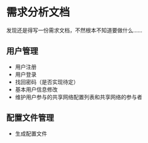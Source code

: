# 需求分析文档

发现还是得写一份需求文档，不然根本不知道要做什么……

## 用户管理

- 用户注册
- 用户登录
- 找回密码（是否实现待定）
- 基本用户信息修改
- 维护用户参与的共享网络配置列表和共享网络的参与者

## 配置文件管理

- 生成配置文件